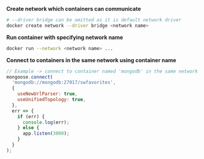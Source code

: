 **Create network which containers can communicate**

```bash
# --driver bridge can be omitted as it is default network driver
docker create network --driver bridge <network name>
```

**Run container with specifying network name**

```bash
docker run --network <network name> ...
```

**Connect to containers in the same network using container name**

```js
// Example -> connect to container named 'mongodb' in the same network
mongoose.connect(
  'mongodb://mongodb:27017/swfavorites',
  {
    useNewUrlParser: true,
    useUnifiedTopology: true,
  },
  err => {
    if (err) {
      console.log(err);
    } else {
      app.listen(3000);
    }
  }
);
```

